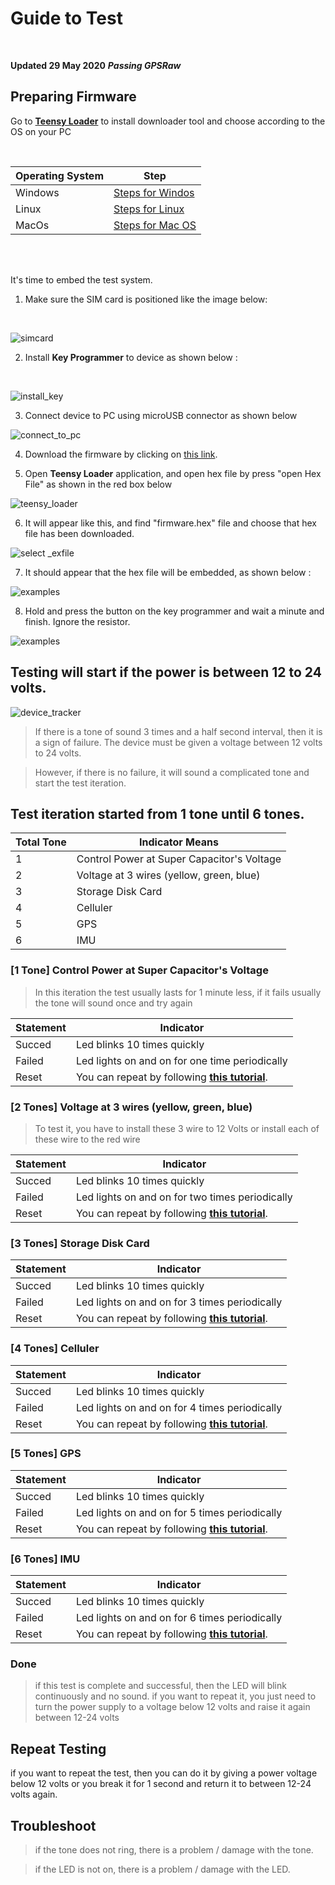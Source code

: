 # Guide to Test
<br />

**Updated 29 May 2020**
***Passing GPSRaw***
<br />

## Preparing Firmware

Go to **[Teensy Loader](https://www.pjrc.com/teensy/loader.html)** to install downloader tool and choose according to the OS on your PC

<br />

Operating System|Step                                                             |
----------------|-----------------------------------------------------------------|
Windows         |[Steps for Windos](https://www.pjrc.com/teensy/loader_win10.html)|
Linux           |[Steps for Linux](https://www.pjrc.com/teensy/loader_linux.html) |
MacOs           |[Steps for Mac OS](https://www.pjrc.com/teensy/loader_mac.html)  |

<br />
<br />

It's time to embed the test system.

1. Make sure the SIM card is positioned like the image below:

<br />

![simcard](/docs/sim_position.jpeg)

2. Install **Key Programmer** to device as shown below : 

<br />

![install_key](/docs/install_key.jpg)

3. Connect device to PC using microUSB connector as shown below

![connect_to_pc](/docs/connect_to_pc.jpg)

4. Download the firmware by clicking on [this link](https://github.com/WidyaAi/TestTracker/releases/download/vPassRawGps/firmware.hex).

5. Open **Teensy Loader** application, and open hex file by press "open Hex File" as shown in the red box below 

![teensy_loader](/docs/teensyloader_.png)

6. It will appear like this, and find "firmware.hex" file and choose that hex file has been downloaded.

![select _exfile](/docs/select_hex_file_.png)

7. It should appear that the hex file will be embedded, as shown below :

![examples](/docs/teensyloader1.png)

8. Hold and press the button on the key programmer and wait a minute and finish.
Ignore the resistor.

![examples](/docs/press_button_.jpg)

## Testing will start if the power is between 12 to 24 volts.

![device_tracker](/docs/device_tracker.png)

> If there is a tone of sound 3 times and a half second interval, then it is a sign of failure. The device must be given a voltage between 12 volts to 24 volts.

> However, if there is no failure, it will sound a complicated tone and start the test iteration.

## Test iteration started from 1 tone until 6 tones.

Total Tone| Indicator Means
----------| -------------
1         | Control Power at Super Capacitor's Voltage
2         | Voltage at 3 wires (yellow, green, blue)
3         | Storage Disk Card
4         | Celluler
5         | GPS
6         | IMU

### [1 Tone] Control Power at Super Capacitor's Voltage

> In this iteration the test usually lasts for 1 minute less, if it fails usually the tone will sound once and try again

Statement | Indicator
----------| ----------
Succed    | Led blinks 10 times quickly
Failed    | Led lights on and on for one time periodically
Reset     | You can repeat by following **[this tutorial](/README.md#repeat-testing)**.

### [2 Tones] Voltage at 3 wires (yellow, green, blue)

> To test it, you have to install these 3 wire to 12 Volts or install each of these wire to the red wire

Statement | Indicator
----------| ----------
Succed    | Led blinks 10 times quickly
Failed    | Led lights on and on for two times periodically
Reset     | You can repeat by following **[this tutorial](/README.md#repeat-testing)**.

### [3 Tones] Storage Disk Card

Statement | Indicator
----------| ----------
Succed    | Led blinks 10 times quickly
Failed    | Led lights on and on for 3 times periodically
Reset     | You can repeat by following **[this tutorial](/README.md#repeat-testing)**.

### [4 Tones] Celluler

Statement | Indicator
----------| ----------
Succed    | Led blinks 10 times quickly
Failed    | Led lights on and on for 4 times periodically
Reset     | You can repeat by following **[this tutorial](/README.md#repeat-testing)**.

### [5 Tones] GPS

Statement | Indicator
----------| ----------
Succed    | Led blinks 10 times quickly
Failed    | Led lights on and on for 5 times periodically
Reset     | You can repeat by following **[this tutorial](/README.md#repeat-testing)**.

### [6 Tones] IMU

Statement | Indicator
----------| ----------
Succed    | Led blinks 10 times quickly
Failed    | Led lights on and on for 6 times periodically
Reset     | You can repeat by following **[this tutorial](/README.md#repeat-testing)**.

### Done
> if this test is complete and successful, then the LED will blink continuously and no sound.
> if you want to repeat it, you just need to turn the power supply to a voltage below 12 volts and raise it again between 12-24 volts

## Repeat Testing
if you want to repeat the test, then you can do it by giving a power voltage below 12 volts or you break it for 1 second and return it to between 12-24 volts again.

## Troubleshoot
> if the tone does not ring, there is a problem / damage with the tone.

> if the LED is not on, there is a problem / damage with the LED.